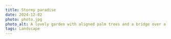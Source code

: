 ```yaml
---
title: Stormy paradise
date: 2024-12-02
photo: photo.jpg
photo_alt: A lovely garden with aligned palm trees and a bridge over a pond on a stormy weather
tags: Landscape
---
```

